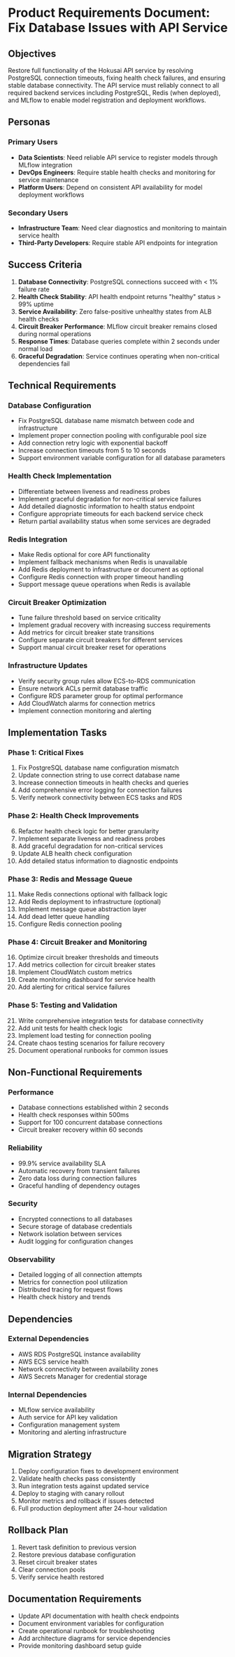 # Product Requirements Document: Fix Database Issues with API Service

## Objectives

Restore full functionality of the Hokusai API service by resolving PostgreSQL connection timeouts, fixing health check failures, and ensuring stable database connectivity. The API service must reliably connect to all required backend services including PostgreSQL, Redis (when deployed), and MLflow to enable model registration and deployment workflows.

## Personas

### Primary Users
- **Data Scientists**: Need reliable API service to register models through MLflow integration
- **DevOps Engineers**: Require stable health checks and monitoring for service maintenance
- **Platform Users**: Depend on consistent API availability for model deployment workflows

### Secondary Users
- **Infrastructure Team**: Need clear diagnostics and monitoring to maintain service health
- **Third-Party Developers**: Require stable API endpoints for integration

## Success Criteria

1. **Database Connectivity**: PostgreSQL connections succeed with < 1% failure rate
2. **Health Check Stability**: API health endpoint returns "healthy" status > 99% uptime
3. **Service Availability**: Zero false-positive unhealthy states from ALB health checks
4. **Circuit Breaker Performance**: MLflow circuit breaker remains closed during normal operations
5. **Response Times**: Database queries complete within 2 seconds under normal load
6. **Graceful Degradation**: Service continues operating when non-critical dependencies fail

## Technical Requirements

### Database Configuration
- Fix PostgreSQL database name mismatch between code and infrastructure
- Implement proper connection pooling with configurable pool size
- Add connection retry logic with exponential backoff
- Increase connection timeouts from 5 to 10 seconds
- Support environment variable configuration for all database parameters

### Health Check Implementation
- Differentiate between liveness and readiness probes
- Implement graceful degradation for non-critical service failures
- Add detailed diagnostic information to health status endpoint
- Configure appropriate timeouts for each backend service check
- Return partial availability status when some services are degraded

### Redis Integration
- Make Redis optional for core API functionality
- Implement fallback mechanisms when Redis is unavailable
- Add Redis deployment to infrastructure or document as optional
- Configure Redis connection with proper timeout handling
- Support message queue operations when Redis is available

### Circuit Breaker Optimization
- Tune failure threshold based on service criticality
- Implement gradual recovery with increasing success requirements
- Add metrics for circuit breaker state transitions
- Configure separate circuit breakers for different services
- Support manual circuit breaker reset for operations

### Infrastructure Updates
- Verify security group rules allow ECS-to-RDS communication
- Ensure network ACLs permit database traffic
- Configure RDS parameter group for optimal performance
- Add CloudWatch alarms for connection metrics
- Implement connection monitoring and alerting

## Implementation Tasks

### Phase 1: Critical Fixes
1. Fix PostgreSQL database name configuration mismatch
2. Update connection string to use correct database name
3. Increase connection timeouts in health checks and queries
4. Add comprehensive error logging for connection failures
5. Verify network connectivity between ECS tasks and RDS

### Phase 2: Health Check Improvements
6. Refactor health check logic for better granularity
7. Implement separate liveness and readiness probes
8. Add graceful degradation for non-critical services
9. Update ALB health check configuration
10. Add detailed status information to diagnostic endpoints

### Phase 3: Redis and Message Queue
11. Make Redis connections optional with fallback logic
12. Add Redis deployment to infrastructure (optional)
13. Implement message queue abstraction layer
14. Add dead letter queue handling
15. Configure Redis connection pooling

### Phase 4: Circuit Breaker and Monitoring
16. Optimize circuit breaker thresholds and timeouts
17. Add metrics collection for circuit breaker states
18. Implement CloudWatch custom metrics
19. Create monitoring dashboard for service health
20. Add alerting for critical service failures

### Phase 5: Testing and Validation
21. Write comprehensive integration tests for database connectivity
22. Add unit tests for health check logic
23. Implement load testing for connection pooling
24. Create chaos testing scenarios for failure recovery
25. Document operational runbooks for common issues

## Non-Functional Requirements

### Performance
- Database connections established within 2 seconds
- Health check responses within 500ms
- Support for 100 concurrent database connections
- Circuit breaker recovery within 60 seconds

### Reliability
- 99.9% service availability SLA
- Automatic recovery from transient failures
- Zero data loss during connection failures
- Graceful handling of dependency outages

### Security
- Encrypted connections to all databases
- Secure storage of database credentials
- Network isolation between services
- Audit logging for configuration changes

### Observability
- Detailed logging of all connection attempts
- Metrics for connection pool utilization
- Distributed tracing for request flows
- Health check history and trends

## Dependencies

### External Dependencies
- AWS RDS PostgreSQL instance availability
- AWS ECS service health
- Network connectivity between availability zones
- AWS Secrets Manager for credential storage

### Internal Dependencies
- MLflow service availability
- Auth service for API key validation
- Configuration management system
- Monitoring and alerting infrastructure

## Migration Strategy

1. Deploy configuration fixes to development environment
2. Validate health checks pass consistently
3. Run integration tests against updated service
4. Deploy to staging with canary rollout
5. Monitor metrics and rollback if issues detected
6. Full production deployment after 24-hour validation

## Rollback Plan

1. Revert task definition to previous version
2. Restore previous database configuration
3. Reset circuit breaker states
4. Clear connection pools
5. Verify service health restored

## Documentation Requirements

- Update API documentation with health check endpoints
- Document environment variables for configuration
- Create operational runbook for troubleshooting
- Add architecture diagrams for service dependencies
- Provide monitoring dashboard setup guide